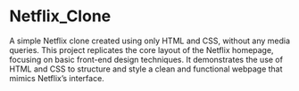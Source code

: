 # Netflix_Clone
A simple Netflix clone created using only HTML and CSS, without any media queries. This project replicates the core layout of the Netflix homepage, focusing on basic front-end design techniques. It demonstrates the use of HTML and CSS to structure and style a clean and functional webpage that mimics Netflix’s interface.
